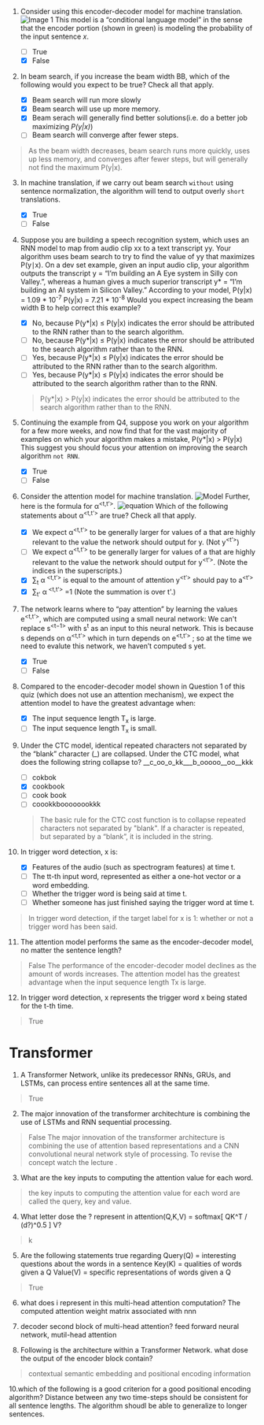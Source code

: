 1. Consider using this encoder-decoder model for machine translation.
![Image 1](img/1.png)
This model is a “conditional language model” in the sense that the encoder portion (shown in green) is modeling the probability of the input sentence *x*.

    - [ ] True
    - [x] False

2. In beam search, if you increase the beam width BB, which of the following would you expect to be true? Check all that apply.
    - [x] Beam search will run more slowly
    - [x] Beam search will use up more memory.
    - [x] Beam serach will generally find better solutions(i.e. do a better job maximizing *P(y|x)*)
    - [ ] Beam search will converge after fewer steps.
          
> As the beam width decreases, beam search runs more quickly, uses up less memory, and converges after fewer steps, but will generally not find the maximum P(y|x).

3. In machine translation, if we carry out beam search `without` using sentence normalization, the algorithm will tend to output overly `short` translations.

    - [x] True
    - [ ] False

4. Suppose you are building a speech recognition system, which uses an RNN model to map from audio clip xx to a text transcript yy. Your algorithm uses beam search to try to find the value of yy that maximizes P(y∣x). 
On a dev set example, given an input audio clip, your algorithm outputs the transcript 
y = “I’m building an A Eye system in Silly con Valley.”, whereas a human gives a much superior transcript 
y\* = “I’m building an AI system in Silicon Valley.”
According to your model,
P(y|x) = 1.09 * 10<sup>-7</sup>
P(y|x) = 7.21 * 10<sup>-8</sup>
Would you expect increasing the beam width B to help correct this example?



    - [x] No, because P(y\*|x) ≤ P(y|x) indicates the error should be attributed to the RNN rather than to the search algorithm.
    - [ ] No, because P(y\*|x) ≤ P(y|x) indicates the error should be attributed to the search algorithm rather than to the RNN.
    - [ ] Yes, because P(y\*|x) ≤ P(y|x) indicates the error should be attributed to the RNN rather than to the search algorithm.
    - [ ] Yes, because  P(y\*|x) ≤ P(y|x) indicates the error should be attributed to the search algorithm rather than to the RNN.
      
    >  P(y\*|x) > P(y|x) indicates the error should be attributed to the search algorithm rather than to the RNN.

5. Continuing the example from Q4, suppose you work on your algorithm for a few more weeks, and now find that for the vast majority of examples on which your algorithm makes a mistake, P(y\*|x) > P(y|x) This suggest you should focus your attention on improving the search algorithm `not RNN`.

    - [x] True
    - [ ] False

6. Consider the attention model for machine translation.
![Model](img/6_1.png)
Further, here is the formula for α<sup><t,t’></sup>.
![equation](img/6_2.png)
Which of the following statements about α<sup><t,t’></sup> are true? Check all that apply.

    - [x] We expect  α<sup><t,t’></sup> to be generally larger for values of a<t> that are highly relevant to the value the network should output for y<t>. (Not  y<sup><t’></sup>)
    - [ ] We expect  α<sup><t,t’></sup> to be generally larger for values of a<sup><t></sup> that are highly relevant to the value the network should output for y<sup><t’></sup>. (Note the indices in the superscripts.)
    - [x] ∑<sub>t</sub> α<sup> <t,t’></sup> is equal to the amount of attention y<sup><t’></sup> should pay to a<sup><t’></sup>
    - [x] ∑<sub>t'</sub> α<sup> <t,t’></sup> =1 (Note the summation is over t'.)
    
7. The network learns where to “pay attention” by learning the values e<sup><t,t’></sup>, which are computed using a small neural network: We can't replace s<sup><t−1></sup> with s<sup>t</sup> as an input to this neural network. This is because s<sup><t></sup> depends on α<sup><t,t’></sup> which in turn depends on e<sup><t,t’></sup> ; so at the time we need to evalute this network, we haven’t computed s<sup><t></sup> yet.
    
    - [x] True
    - [ ] False

8. Compared to the encoder-decoder model shown in Question 1 of this quiz (which does not use an attention mechanism), we expect the attention model to have the greatest advantage when:

    - [x] The input sequence length T<sub>x</sub> is large.
    - [ ] The input sequence length T<sub>x</sub> is small.

9. Under the CTC model, identical repeated characters not separated by the “blank” character (_) are collapsed. Under the CTC model, what does the following string collapse to?
__c_oo_o_kk___b_ooooo__oo__kkk

    - [ ] cokbok
    - [x] cookbook
    - [ ] cook book
    - [ ] coookkboooooookkk

    > The basic rule for the CTC cost function is to collapse repeated characters not separated by "blank". If a character is repeated, but separated by a “blank”, it is included in the string.
    
10. In trigger word detection, x<sup><t></sup> is:

    - [x] Features of the audio (such as spectrogram features) at time t.
    - [ ] The tt-th input word, represented as either a one-hot vector or a word embedding.
    - [ ] Whether the trigger word is being said at time t.
    - [ ] Whether someone has just finished saying the trigger word at time t.

> In trigger word detection, if the target label for x<sup><t></sup> is 1: whether or not a trigger word has been said.


11. The attention model performs the same as the encoder-decoder model, no matter the sentence length?
> False
> The performance of the encoder-decoder model declines as the amount of words increases. The attention model has the greatest advantage when the input sequence length Tx is large.

12. In trigger word detection, x<sup><t></sup> represents the trigger word x being stated for the t-th time.
> True



#
#

# Transformer

1. A Transformer Network, unlike its predecessor RNNs, GRUs, and LSTMs, can process entire sentences all at the same time.
> True

2. The major innovation of the transformer architechture is combining the use of LSTMs and RNN sequential processing.
> False
> The major innovation of the transformer architecture is combining the use of attention based representations and a CNN convolutional neural network style of processing. To revise the concept watch the lecture .

3. What are the key inputs to computing the attention value for each word.
> the key inputs to computing the attention value for each word are called the query, key and value.

4. What letter dose the ? represent in attention(Q,K,V) = softmax[ QK^T / (d?)^0.5 ] V?
> k

5. Are the following statements true regarding
Query(Q) = interesting questions about the words in a sentence
Key(K) = qualities of words given a Q
Value(V) = specific representations of words given a Q
> True

6. what does i represent in this multi-head attention computation?
The computed attention weight matrix associated with nnn

7. decoder second block of multi-head attention?
feed forward neural network, mutil-head attention

8. Following is the architecture within a Transformer Network.
what dose the output of the encoder block contain?
> contextual semantic embedding and positional encoding information

10.which of the following is a good criterion for a good positional encoding algorithm?
Distance between any two time-steps should be consistent for all sentence lengths.
The algorithm shoudl be able to generalize to longer sentences.
